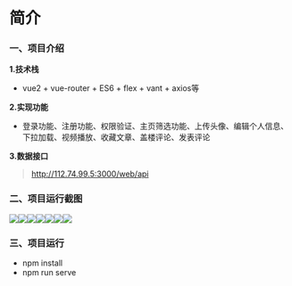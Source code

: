 # 简介
### 一、项目介绍
**1.技术栈**

* vue2 + vue-router + ES6 + flex + vant + axios等

**2.实现功能**

* 登录功能、注册功能、权限验证、主页筛选功能、上传头像、编辑个人信息、下拉加载、视频播放、收藏文章、盖楼评论、发表评论

**3.数据接口**

> http://112.74.99.5:3000/web/api

### 二、项目运行截图
![](./screenshots/login.png)![](./screenshots/register.png)![](./screenshots/user.png)![](./screenshots/profile.png)![](./screenshots/home.png)![](./screenshots/article.png)![](./screenshots/comment.png)

### 三、项目运行
* npm install
* npm run serve
